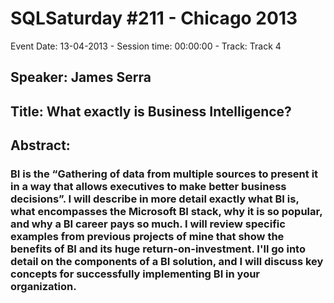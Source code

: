 # SQLSaturday #211 - Chicago 2013
Event Date: 13-04-2013 - Session time: 00:00:00 - Track: Track 4
## Speaker: James Serra
## Title: What exactly is Business Intelligence?
## Abstract:
### BI is the “Gathering of data from multiple sources to present it in a way that allows executives to make better business decisions”. I will describe in more detail exactly what BI is, what encompasses the Microsoft BI stack, why it is so popular, and why a BI career pays so much. I will review specific examples from previous projects of mine that show the benefits of BI and its huge return-on-investment. I'll go into detail on the components of a BI solution, and I will discuss key concepts for successfully implementing BI in your organization.
